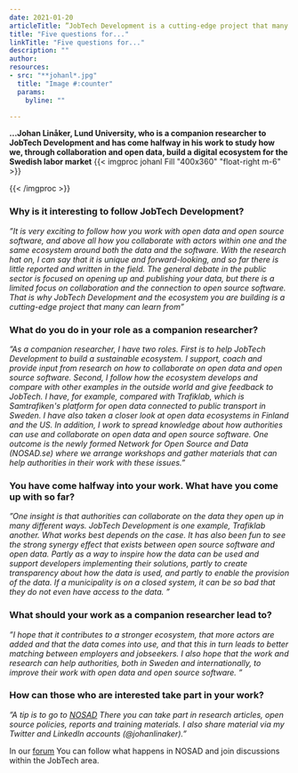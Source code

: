 ```yaml
---
date: 2021-01-20
articleTitle: ”JobTech Development is a cutting-edge project that many can learn from”
title: "Five questions for..."
linkTitle: "Five questions for..."
description: ""
author: 
resources:
- src: "**johanl*.jpg"
  title: "Image #:counter"
  params:
    byline: ""

---
```

  
**…Johan Linåker, Lund University, who is a companion researcher to JobTech Development and has come halfway in his work to study how we, through collaboration and open data, build a digital ecosystem for the Swedish labor market** 
{{< imgproc johanl Fill "400x360" "float-right m-6" >}}

{{< /imgproc >}}


<!-- There should be no margin above this first sentence.
<!-- Blockquotes should be a lighter gray with a border along the left side in the secondary color.

<!--There should be no margin below this final sentence.-->

### Why is it interesting to follow JobTech Development?

*”It is very exciting to follow how you work with open data and open source software, and above all how you collaborate with actors within one and the same ecosystem around both the data and the software. With the research hat on, I can say that it is unique and forward-looking, and so far there is little reported and written in the field. The general debate in the public sector is focused on opening up and publishing your data, but there is a limited focus on collaboration and the connection to open source software. That is why JobTech Development and the ecosystem you are building is a cutting-edge project that many can learn from”*

### What do you do in your role as a companion researcher?

*”As a companion researcher, I have two roles. First is to help JobTech Development to build a sustainable ecosystem. I support, coach and provide input from research on how to collaborate on open data and open source software. Second, I follow how the ecosystem develops and compare with other examples in the outside world and give feedback to JobTech. I have, for example, compared with Trafiklab, which is Samtrafiken's platform for open data connected to public transport in Sweden. I have also taken a closer look at open data ecosystems in Finland and the US. In addition, I work to spread knowledge about how authorities can use and collaborate on open data and open source software. One outcome is the newly formed Network for Open Source and Data (NOSAD.se) where we arrange workshops and gather materials that can help authorities in their work with these issues.”*

### You have come halfway into your work. What have you come up with so far?

*”One insight is that authorities can collaborate on the data they open up in many different ways. JobTech Development is one example, Trafiklab another. What works best depends on the case. It has also been fun to see the strong synergy effect that exists between open source software and open data. Partly as a way to inspire how the data can be used and support developers implementing their solutions, partly to create transparency about how the data is used, and partly to enable the provision of the data. If a municipality is on a closed system, it can be so bad that they do not even have access to the data. ”*

### What should your work as a companion researcher lead to?

*”I hope that it contributes to a stronger ecosystem, that more actors are added and that the data comes into use, and that this in turn leads to better matching between employers and jobseekers. I also hope that the work and research can help authorities, both in Sweden and internationally, to improve their work with open data and open source software. ”*


### How can those who are interested take part in your work?
*”A tip is to go to [NOSAD](https://Nosad.se.) There you can take part in research articles, open source policies, reports and training materials. I also share material via my Twitter and LinkedIn accounts (@johanlinaker).”*  

In our [forum](https://forum.jobtechdev.se/c/natverket-oppna-data-oppen-kallkod) You can follow what happens in NOSAD and join discussions within the JobTech area.











